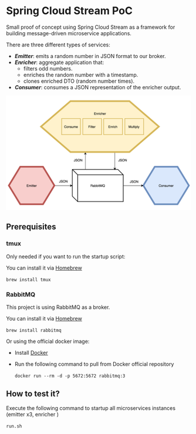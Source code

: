 # Spring Cloud Stream PoC

Small proof of concept using Spring Cloud Stream as a framework for building message-driven microservice applications.

There are three different types of services:

- ***Emitter***: emits a random number in JSON format to our broker.
- ***Enricher***: aggregate application that:
  - filters odd numbers.
  - enriches the random number with a timestamp.
  - clones enriched DTO (random number times).
- ***Consumer***: consumes a JSON representation of the enricher output.

![Diagram](diagram.png?raw=true "Diagram")

## Prerequisites

### tmux

Only needed if you want to run the startup script:

You can install it via [Homebrew](https://brew.sh/#)

``brew install tmux``


### RabbitMQ

This project is using RabbitMQ as a broker.

You can install it via [Homebrew](https://brew.sh/#)

``brew install rabbitmq``

Or using the official docker image:

- Install [Docker](https://www.docker.com/products/overview)
- Run the following command to pull from Docker official repository

  ``docker run --rm -d -p 5672:5672 rabbitmq:3``

## How to test it?

Execute the following command to startup all microservices instances (emitter x3, enricher )

  ``run.sh``
